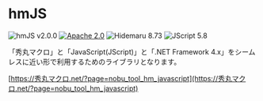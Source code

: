 # hmJS

![hmJS v2.0.0](https://img.shields.io/badge/hmJS-v2.0.0-6479ff.svg)
[![Apache 2.0](https://img.shields.io/badge/license-Apache_2.0-blue.svg?style=flat)](LICENSE)
![Hidemaru 8.73](https://img.shields.io/badge/Hidemaru-v8.73-6479ff.svg)
![JScript 5.8](https://img.shields.io/badge/JScript-v5.8-6479ff.svg?logo=javascript&logoColor=white)

「秀丸マクロ」と「JavaScript(JScript)」と「.NET Framework 4.x」をシームレスに近い形で利用するためのライブラリとなります。

[https://秀丸マクロ.net/?page=nobu_tool_hm_javascript](https://秀丸マクロ.net/?page=nobu_tool_hm_javascript)